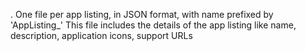 . One file per app listing, in JSON format, with name prefixed by 'AppListing_'
       This file includes the details of the app listing like name, description, application icons, support URLs
